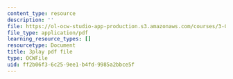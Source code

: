 ```yaml
---
content_type: resource
description: ''
file: https://ol-ocw-studio-app-production.s3.amazonaws.com/courses/3-091sc-introduction-to-solid-state-chemistry-fall-2010/ff2b06f36c259ee1b4fd9985a2bbce5f_RXTvZGj1MDA.pdf
file_type: application/pdf
learning_resource_types: []
resourcetype: Document
title: 3play pdf file
type: OCWFile
uid: ff2b06f3-6c25-9ee1-b4fd-9985a2bbce5f
---
```

